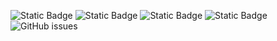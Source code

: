 ![Static Badge](https://img.shields.io/badge/blacklists-61-000000) ![Static Badge](https://img.shields.io/badge/blacklisted-2989658-cc0000) ![Static Badge](https://img.shields.io/badge/whitelisted-2254-00CC00) ![Static Badge](https://img.shields.io/badge/streaming_blacklist-28107-000000) ![GitHub issues](https://img.shields.io/github/issues/fabriziosalmi/blacklists)
